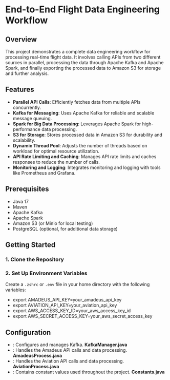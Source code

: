 # End-to-End Flight Data Engineering Workflow

## Overview

This project demonstrates a complete data engineering workflow for processing real-time flight data. It involves calling APIs from two different sources in parallel, processing the data through Apache Kafka and Apache Spark, and finally exporting the processed data to Amazon S3 for storage and further analysis.

## Features

- **Parallel API Calls**: Efficiently fetches data from multiple APIs concurrently.
- **Kafka for Messaging**: Uses Apache Kafka for reliable and scalable message queuing.
- **Spark for Big Data Processing**: Leverages Apache Spark for high-performance data processing.
- **S3 for Storage**: Stores processed data in Amazon S3 for durability and scalability.
- **Dynamic Thread Pool**: Adjusts the number of threads based on workload for optimal resource utilization.
- **API Rate Limiting and Caching**: Manages API rate limits and caches responses to reduce the number of calls.
- **Monitoring and Logging**: Integrates monitoring and logging with tools like Prometheus and Grafana.

## Prerequisites

- Java 17
- Maven
- Apache Kafka
- Apache Spark
- Amazon S3 (or Minio for local testing)
- PostgreSQL (optional, for additional data storage)

## Getting Started

### 1. Clone the Repository


### 2. Set Up Environment Variables

Create a `.zshrc` or `.env` file in your home directory with the following variables:

* export AMADEUS_API_KEY=your_amadeus_api_key
* export AVIATION_API_KEY=your_aviation_api_key
* export AWS_ACCESS_KEY_ID=your_aws_access_key_id
* export AWS_SECRET_ACCESS_KEY=your_aws_secret_access_key


## Configuration
- : Configures and manages Kafka. **KafkaManager.java**
- : Handles the Amadeus API calls and data processing. **AmadeusProcess.java**
- : Handles the Aviation API calls and data processing. **AviationProcess.java**
- : Contains constant values used throughout the project. **Constants.java**
